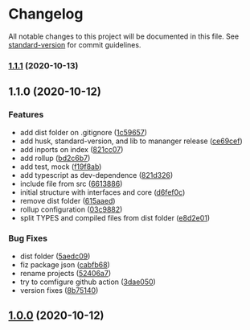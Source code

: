 # Changelog

All notable changes to this project will be documented in this file. See [standard-version](https://github.com/conventional-changelog/standard-version) for commit guidelines.

### [1.1.1](https://github.com/andradeB/raidden/compare/v1.1.0...v1.1.1) (2020-10-13)

## 1.1.0 (2020-10-12)


### Features

* add dist folder on .gitignore ([1c59657](https://github.com/andradeB/raidden/commit/1c596571c577a11f62ca30eacb58b1c158481c94))
* add husk, standard-version, and lib to mananger release ([ce69cef](https://github.com/andradeB/raidden/commit/ce69cefbae14199ae5ec37ddecb2f292fa9328a6))
* add inports on index ([821cc07](https://github.com/andradeB/raidden/commit/821cc0732af94dcebab67a6ffa302ba7f85299dc))
* add rollup ([bd2c6b7](https://github.com/andradeB/raidden/commit/bd2c6b787fabcecf12a73ff61cca978948282005))
* add test, mock ([f19f8ab](https://github.com/andradeB/raidden/commit/f19f8ab3a57fa1e45a983643d2a2a4f487b0b5b5))
* add typescript as dev-dependence ([821d326](https://github.com/andradeB/raidden/commit/821d32654f5a509a9117272ce17dfc14b16283d5))
* include file from src ([6613886](https://github.com/andradeB/raidden/commit/6613886624d1f2ef5fd089d8670f22409dee4fe9))
* initial structure with interfaces and core ([d6fef0c](https://github.com/andradeB/raidden/commit/d6fef0cea8b4198ed2ff481ed6975c3236804613))
* remove dist folder ([615aaed](https://github.com/andradeB/raidden/commit/615aaed20737bb9fb5266b69302a7ee74bc24731))
* rollup configuration ([03c9882](https://github.com/andradeB/raidden/commit/03c98820a325f8389f8e0c19fe663006592723da))
* split TYPES and compiled files from dist folder ([e8d2e01](https://github.com/andradeB/raidden/commit/e8d2e0143c917416198ecee4916fad4278253b2a))


### Bug Fixes

* dist folder ([5aedc09](https://github.com/andradeB/raidden/commit/5aedc09e65b4cfa8838d31e33f61d63ec02c4024))
* fiz package json ([cabfb68](https://github.com/andradeB/raidden/commit/cabfb68a2163e431b3cad74be427225cb01c9bc3))
* rename projects ([52406a7](https://github.com/andradeB/raidden/commit/52406a750e3667dbd6605a1336d39a0b012c152c))
* try to comfigure github action ([3dae050](https://github.com/andradeB/raidden/commit/3dae0503e837be0ec2e33455b4f88a92c7b24b25))
* version fixes ([8b75140](https://github.com/andradeB/raidden/commit/8b7514016af1e6eccfd1bb9ccbf38973529cf068))

## [1.0.0](https://github.com/andradeB/raidden/compare/v1.0.1...v1.0.0) (2020-10-12)
